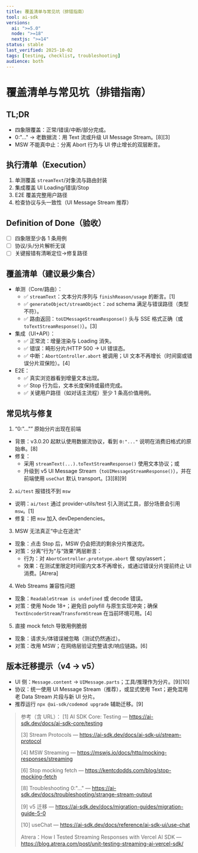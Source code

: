 ```yaml
---
title: 覆盖清单与常见坑（排错指南）
tool: ai-sdk
versions:
  ai: ">=5.0"
  node: ">=18"
  nextjs: ">=14"
status: stable
last_verified: 2025-10-02
tags: [testing, checklist, troubleshooting]
audience: both
---
```


# 覆盖清单与常见坑（排错指南）

## TL;DR
- 四象限覆盖：正常/错误/中断/部分完成。
- 0:"…" → 老数据流：用 Text 流或升级 UI Message Stream。[8][3]
- MSW 不能真中止：分离 Abort 行为与 UI 停止增长的双层断言。

## 执行清单（Execution）
1. 单测覆盖 `streamText`/对象流与路由封装
2. 集成覆盖 UI Loading/错误/Stop
3. E2E 覆盖完整用户路径
4. 检查协议与头一致性（UI Message Stream 推荐）

## Definition of Done（验收）
- [ ] 四象限至少各 1 条用例
- [ ] 协议/头/分片解析无误
- [ ] 关键报错有清晰定位→修复路径

## 覆盖清单（建议最少集合）

- 单测（Core/路由）：
  - ✅ `streamText`：文本分片序列与 `finishReason/usage` 的断言。[1]
  - ✅ `generateObject/streamObject`：`zod` schema 满足与错误路径（类型不符）。
  - ✅ 路由返回：`toUIMessageStreamResponse()` 头与 SSE 格式正确（或 `toTextStreamResponse()`）。[3]
- 集成（UI+API）：
  - ✅ 正常流：增量渲染与 Loading 消失。
  - ✅ 错误：畸形分片/HTTP 500 → UI 错误态。
  - ✅ 中断：`AbortController.abort` 被调用；UI 文本不再增长（时间窗或错误分片双保险）。[4]
- E2E：
  - ✅ 真实浏览器看到增量文本出现。
  - ✅ Stop 行为后，文本长度保持或最终完成。
  - ✅ 关键用户路径（如对话主流程）至少 1 条高价值用例。

## 常见坑与修复

1) “0:\"...\"” 原始分片出现在前端
- 背景：v3.0.20 起默认使用数据流协议，看到 `0:"..."` 说明在消费旧格式的原始串。[8]
- 修复：
  - 采用 `streamText(...).toTextStreamResponse()` 使用文本协议；或
  - 升级到 v5 UI Message Stream（`toUIMessageStreamResponse()`），并在前端使用 `useChat` 默认 transport。[3][8][9]

2) `ai/test` 报错找不到 `msw`
- 说明：`ai/test` 通过 provider-utils/test 引入测试工具，部分场景会引用 `msw`。[1]
- 修复：把 `msw` 加入 devDependencies。

3) MSW 无法真正“中止在途流”
- 现象：点击 Stop 后，MSW 仍会把流的剩余分片推送完。
- 对策：分离“行为”与“效果”两层断言：
  - 行为：对 `AbortController.prototype.abort` 做 spy/assert；
  - 效果：在测试里限定时间窗内文本不再增长，或通过错误分片提前终止 UI 消费。[Atrera]

4) Web Streams 兼容性问题
- 现象：`ReadableStream is undefined` 或 decode 错误。
- 对策：使用 Node 18+；避免旧 polyfill 与原生实现冲突；确保 `TextEncoderStream`/`TransformStream` 在当前环境可用。[4]

5) 直接 mock fetch 导致用例脆弱
- 现象：请求头/体错误被忽略（测试仍然通过）。
- 对策：改用 MSW；在网络层验证完整请求/响应链路。[6]

## 版本迁移提示（v4 → v5）

- UI 侧：`Message.content` → `UIMessage.parts`；工具/推理作为分片。[9][10]
- 协议：统一使用 UI Message Stream（推荐），或显式使用 Text；避免混用老 Data Stream 片段与新 UI 分片。
- 推荐运行 `npx @ai-sdk/codemod upgrade` 辅助迁移。[9]

> 参考（含 URL）：
> [1] AI SDK Core: Testing — https://ai-sdk.dev/docs/ai-sdk-core/testing
>
> [3] Stream Protocols — https://ai-sdk.dev/docs/ai-sdk-ui/stream-protocol
>
> [4] MSW Streaming — https://mswjs.io/docs/http/mocking-responses/streaming
>
> [6] Stop mocking fetch — https://kentcdodds.com/blog/stop-mocking-fetch
>
> [8] Troubleshooting 0:"..." — https://ai-sdk.dev/docs/troubleshooting/strange-stream-output
>
> [9] v5 迁移 — https://ai-sdk.dev/docs/migration-guides/migration-guide-5-0
>
> [10] useChat — https://ai-sdk.dev/docs/reference/ai-sdk-ui/use-chat
>
> Atrera：How I Tested Streaming Responses with Vercel AI SDK — https://blog.atrera.com/post/unit-testing-streaming-ai-vercel-sdk/

